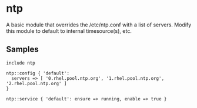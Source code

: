ntp
===

A basic module that overrides the /etc/ntp.conf with a list of servers. Modify
this module to default to internal timesource(s), etc.

Samples
-------
```
include ntp
```
```
ntp::config { 'default':
  servers => [ '0.rhel.pool.ntp.org', '1.rhel.pool.ntp.org', '2.rhel.pool.ntp.org' ] 
}
```
```
ntp::service { 'default': ensure => running, enable => true }
```
